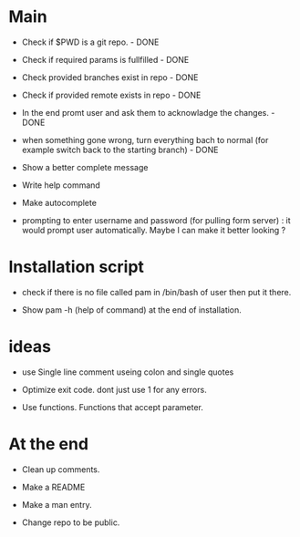 # Main

- Check if $PWD is a git repo. - DONE
- Check if required params is fullfilled - DONE
- Check provided branches exist in repo - DONE
- Check if provided remote exists in repo - DONE
- In the end promt user and ask them to acknowladge the changes. - DONE
- when something gone wrong, turn everything bach to normal (for example switch back to the starting branch) - DONE

- Show a better complete message

- Write help command

- Make autocomplete

- prompting to enter username and password (for pulling form server) : it would prompt user automatically. Maybe I can make it better looking ?

# Installation script

- check if there is no file called pam in /bin/bash of user then put it there.

- Show pam -h (help of command) at the end of installation.

# ideas

- use Single line comment useing colon and single quotes

- Optimize exit code. dont just use 1 for any errors.

- Use functions. Functions that accept parameter.

# At the end

- Clean up comments.

- Make a README

- Make a man entry.

- Change repo to be public.
